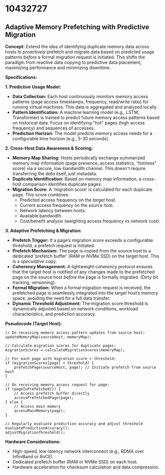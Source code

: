 # 10432727

## Adaptive Memory Prefetching with Predictive Migration

**Concept:** Extend the idea of identifying duplicate memory data across hosts to *proactively* prefetch and migrate data based on predicted usage patterns *before* a formal migration request is initiated. This shifts the paradigm from reactive data copying to predictive data placement, maximizing performance and minimizing downtime.

**Specifications:**

**1. Predictive Usage Model:**

*   **Data Collection:** Each host continuously monitors memory access patterns (page access timestamps, frequency, read/write ratio) for running virtual machines. This data is aggregated and analyzed locally.
*   **Pattern Identification:** A machine learning model (e.g., LSTM, Transformer) is trained to predict future memory access patterns based on historical data. Focus on identifying "hot" pages (high access frequency) and sequences of accesses.
*   **Prediction Horizon:** The model predicts memory access needs for a configurable time horizon (e.g., 5-30 seconds).

**2. Cross-Host Data Awareness & Scoring:**

*   **Memory Map Sharing:** Hosts periodically exchange summarized memory map information (page presence, access statistics, “hotness” score) via a secure, low-bandwidth channel.  This doesn't require transferring the *data* itself, just metadata.
*   **Duplicate Identification:**  Based on memory map information, a cross-host comparison identifies duplicate pages.
*   **Migration Score:** A ‘migration score’ is calculated for each duplicate page. This score combines:
    *   Predicted access frequency on the *target* host.
    *   Current access frequency on the *source* host.
    *   Network latency between hosts.
    *   Available bandwidth.
    *   Cost/benefit analysis (weighting access frequency vs network cost).

**3. Adaptive Prefetching & Migration:**

*   **Prefetch Trigger:**  If a page’s migration score exceeds a configurable threshold, a prefetch request is initiated.
*   **Prefetch Mechanism:** The page is copied from the source host to a dedicated ‘prefetch buffer’ (RAM or NVMe SSD) on the target host.  This is a *speculative* copy.
*   **Coherency Management:**  A lightweight coherency protocol ensures that the target host is notified of any changes made to the prefetched page on the source host *before* the page is formally migrated. (Dirty bit tracking, versioning).
*   **Formal Migration:** When a formal migration request is received, the prefetched page is seamlessly integrated into the target host’s memory space, avoiding the need for a full data transfer.
*   **Dynamic Threshold Adjustment:** The migration score threshold is dynamically adjusted based on network conditions, workload characteristics, and prediction accuracy.

**Pseudocode (Target Host):**

```
// On receiving memory access pattern updates from source host:
updateMemoryMap(sourceHost, memoryMap);

// Calculate migration scores for duplicate pages:
migrationScores = calculateMigrationScores(memoryMap);

// For each page with migration score > threshold:
if (migrationScores[page] > threshold) {
    prefetchPage(sourceHost, page); // Initiate prefetch from source host
}

// On receiving memory access request for page:
if (pageIsPrefetched()) {
    // Access prefetch buffer directly
    accessPrefetchedPage(page);
} else {
    // Access main memory
    accessMainMemory(page);
}

// Regularly evaluate prediction accuracy and adjust threshold
evaluatePredictionAccuracy();
adjustMigrationThreshold();
```

**Hardware Considerations:**

*   High-speed, low-latency network interconnect (e.g., RDMA over InfiniBand or RoCE).
*   Dedicated prefetch buffer (RAM or NVMe SSD) on each host.
*   Hardware acceleration for checksum calculation and data compression.